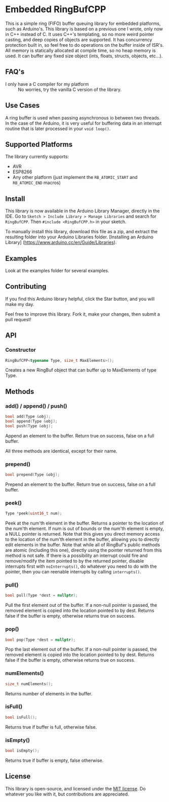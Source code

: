# Embedded RingBufCPP

This is a simple ring (FIFO) buffer queuing library for embedded platforms, such as Arduino's. This library is based on a previous one I wrote, only now in C++ instead of C. It uses C++'s templating, so no more weird pointer casting, and deep copies of objects are supported. It has concurrency protection built in, so feel free to do operations
on the buffer inside of ISR's. All memory is statically allocated at compile time, so no heap memory is used. It can buffer any fixed size object (ints, floats, structs, objects, etc...).

## FAQ's
 <dl>
 <dt>I only have a C compiler for my platform</dt>
   <dd>No worries, try the vanilla C version of the library.</dd>
 </dl>


## Use Cases

A ring buffer is used when passing asynchronous io between two threads. In the case of the Arduino, it is very useful for buffering data in an interrupt routine that is later processed in your `void loop()`.

## Supported Platforms
The library currently supports:
- AVR
- ESP8266
- Any other platform (just implement the `RB_ATOMIC_START` and `RB_ATOMIC_END` macros)

## Install


This library is now available in the Arduino Library Manager, directly in the IDE. Go to `Sketch > Include Library > Manage Libraries` and search for `RingBufCPP`. Then `#include <RingBufCPP.h>` in your sketch.


To manually install this library, download this file as a zip, and extract the resulting folder into your Arduino Libraries folder. [Installing an Arduino Library] (https://www.arduino.cc/en/Guide/Libraries).

## Examples

Look at the examples folder for several examples.

## Contributing

If you find this Arduino library helpful, click the Star button, and you will make my day.

Feel free to improve this library. Fork it, make your changes, then submit a pull request!

## API


### Constructor

```c++
RingBufCPP<typename Type, size_t MaxElements>();
```

Creates a new RingBuf object that can buffer up to MaxElements of type Type.


## Methods


### add() / append() / push()

```c++
bool add(Type &obj);
bool append(Type &obj);
bool push(Type &obj);
```

Append an element to the buffer. Return true on success, false on a full buffer.

All three methods are identical, except for their name.

### prepend()

```c++
bool prepend(Type &obj);
```

Prepend an element to the buffer. Return true on success, false on a full buffer.


### peek()

```c++
Type *peek(uint16_t num);
```

Peek at the num'th element in the buffer. Returns a pointer to the location of the num'th element. If num is out of bounds or the num'th element is empty, a NULL pointer is returned. Note that this gives you direct memory access to the location of the num'th element in the buffer, allowing you to directly edit elements in the buffer. Note that while all of RingBuf's public methods are atomic (including this one), directly using the pointer returned from this method is not safe. If there is a possibility an interrupt could fire and remove/modify the item pointed to by the returned pointer, disable interrupts first with `noInterrupts()`, do whatever you need to do with the pointer, then you can reenable interrupts by calling `interrupts()`.

### pull()

```c++
bool pull(Type *dest = nullptr);
```

Pull the first element out of the buffer. If a non-null pointer is passed, the removed element is copied into the location pointed to by dest. Returns false if the buffer is empty, otherwise returns true on success.

### pop()

```c++
bool pop(Type *dest = nullptr);
```

Pop the last element out of the buffer. If a non-null pointer is passed, the removed element is copied into the location pointed to by dest. Returns false if the buffer is empty, otherwise returns true on success.

### numElements()
```c++
size_t numElements();
```

Returns number of elements in the buffer.

### isFull()
```c++
bool isFull();
```

Returns true if buffer is full, otherwise false.


### isEmpty()

```c++
bool isEmpty();
```

Returns true if buffer is empty, false otherwise.

## License

This library is open-source, and licensed under the [MIT license](http://opensource.org/licenses/MIT). Do whatever you like with it, but contributions are appreciated.
